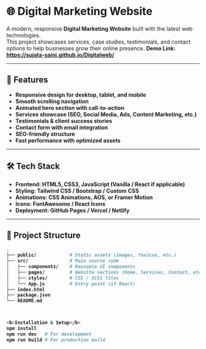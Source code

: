 # 🌐 Digital Marketing Website

A modern, responsive **Digital Marketing Website** built with the latest web technologies.  
This project showcases services, case studies, testimonials, and contact options to help businesses grow their online presence.
<b>Demo Link<b/>: https://sujata-saini.github.io/Digitalweb/

---

## 🚀 Features
- Responsive design for **desktop, tablet, and mobile**
- Smooth scrolling navigation
- Animated hero section with call-to-action
- Services showcase (SEO, Social Media, Ads, Content Marketing, etc.)
- Testimonials & client success stories
- Contact form with email integration
- SEO-friendly structure
- Fast performance with optimized assets

---

## 🛠️ Tech Stack
- **Frontend**: HTML5, CSS3, JavaScript (Vanilla / React if applicable)
- **Styling**: Tailwind CSS / Bootstrap / Custom CSS
- **Animations**: CSS Animations, AOS, or Framer Motion
- **Icons**: FontAwesome / React Icons
- **Deployment**: GitHub Pages / Vercel / Netlify

---

## 📂 Project Structure
```bash
.
├── public/            # Static assets (images, favicon, etc.)
├── src/               # Main source code
│   ├── components/    # Reusable UI components
│   ├── pages/         # Website sections (Home, Services, Contact, etc.)
│   ├── styles/        # CSS / SCSS files
│   └── App.js         # Entry point (if React)
├── index.html
├── package.json
└── README.md



<b>Installation & Setup</b>
npm install
npm run dev   # For development
npm run build # For production build

